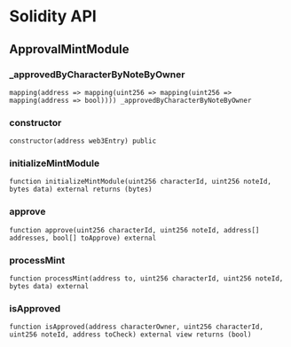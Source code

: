 # Solidity API

## ApprovalMintModule

### _approvedByCharacterByNoteByOwner

```solidity
mapping(address => mapping(uint256 => mapping(uint256 => mapping(address => bool)))) _approvedByCharacterByNoteByOwner
```

### constructor

```solidity
constructor(address web3Entry) public
```

### initializeMintModule

```solidity
function initializeMintModule(uint256 characterId, uint256 noteId, bytes data) external returns (bytes)
```

### approve

```solidity
function approve(uint256 characterId, uint256 noteId, address[] addresses, bool[] toApprove) external
```

### processMint

```solidity
function processMint(address to, uint256 characterId, uint256 noteId, bytes data) external
```

### isApproved

```solidity
function isApproved(address characterOwner, uint256 characterId, uint256 noteId, address toCheck) external view returns (bool)
```

